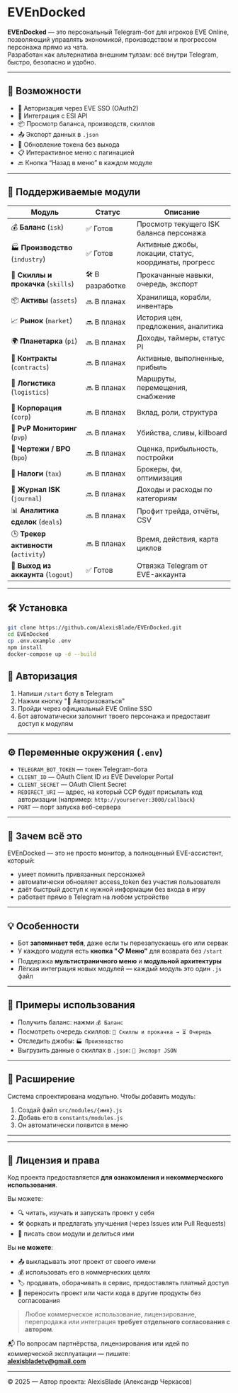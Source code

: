 # EVEnDocked

**EVEnDocked** — это персональный Telegram-бот для игроков EVE Online, позволяющий управлять экономикой, производством и прогрессом персонажа прямо из чата.  
Разработан как альтернатива внешним тулзам: всё внутри Telegram, быстро, безопасно и удобно.

---

## 🚀 Возможности

- 🔐 Авторизация через EVE SSO (OAuth2)
- 📡 Интеграция с ESI API
- 📦 Просмотр баланса, производств, скиллов
- 📤 Экспорт данных в `.json`
- 🔄 Обновление токена без выхода
- 📋 Интерактивное меню с пагинацией
- 🔙 Кнопка “Назад в меню” в каждом модуле

---

## 🧩 Поддерживаемые модули

| Модуль                    | Статус        | Описание |
|---------------------------|---------------|----------|
| 💰 **Баланс** (`isk`)             | ✅ Готов        | Просмотр текущего ISK баланса персонажа  
| 🏭 **Производство** (`industry`)  | ✅ Готов        | Активные джобы, локации, статус, координаты, прогресс  
| 🧠 **Скиллы и прокачка** (`skills`)| 🛠 В разработке | Прокачанные навыки, очередь, экспорт  
| 📦 **Активы** (`assets`)          | 🔜 В планах     | Хранилища, корабли, инвентарь  
| 📈 **Рынок** (`market`)           | 🔜 В планах     | История цен, предложения, аналитика  
| 🌍 **Планетарка** (`pi`)          | 🔜 В планах     | Доходы, таймеры, статус PI  
| 📑 **Контракты** (`contracts`)    | 🔜 В планах     | Активные, выполненные, прибыль  
| 🚚 **Логистика** (`logistics`)    | 🔜 В планах     | Маршруты, перемещения, снабжение  
| 🏢 **Корпорация** (`corp`)        | 🔜 В планах     | Вклад, роли, структура  
| 🔫 **PvP Мониторинг** (`pvp`)     | 🔜 В планах     | Убийства, сливы, killboard  
| 🧬 **Чертежи / BPO** (`bpo`)      | 🔜 В планах     | Оценка, прибыльность, постройки  
| 💸 **Налоги** (`tax`)             | 🔜 В планах     | Брокеры, фи, оптимизация  
| 📒 **Журнал ISK** (`journal`)     | 🔜 В планах     | Доходы и расходы по категориям  
| 📊 **Аналитика сделок** (`deals`) | 🔜 В планах     | Профит трейда, отчёты, CSV  
| 🕒 **Трекер активности** (`activity`)| 🔜 В планах     | Время, действия, карта циклов  
| 🚪 **Выход из аккаунта** (`logout`)| ✅ Готов        | Отвязка Telegram от EVE-аккаунта

---

## 🛠️ Установка

```bash
git clone https://github.com/AlexisBlade/EVEnDocked.git
cd EVEnDocked
cp .env.example .env
npm install
docker-compose up -d --build
```

## 🔐 Авторизация

1. Напиши `/start` боту в Telegram  
2. Нажми кнопку "🔐 Авторизоваться"  
3. Пройди через официальный EVE Online SSO  
4. Бот автоматически запомнит твоего персонажа и предоставит доступ к модулям

---

## ⚙️ Переменные окружения (`.env`)

- `TELEGRAM_BOT_TOKEN` — токен Telegram-бота  
- `CLIENT_ID` — OAuth Client ID из EVE Developer Portal  
- `CLIENT_SECRET` — OAuth Client Secret  
- `REDIRECT_URI` — адрес, на который CCP будет присылать код авторизации (например: `http://yourserver:3000/callback`)  
- `PORT` — порт запуска веб-сервера

---

## 🧠 Зачем всё это

EVEnDocked — это не просто монитор, а полноценный EVE-ассистент, который:

- умеет помнить привязанных персонажей  
- автоматически обновляет access_token без участия пользователя  
- даёт быстрый доступ к нужной информации без входа в игру  
- работает прямо в Telegram на любом устройстве

---

## 💡 Особенности

- Бот **запоминает тебя**, даже если ты перезапускаешь его или сервак  
- У каждого модуля есть **кнопка "📋 Меню"** для возврата без `/start`  
- Поддержка **мультистраничного меню** и **модульной архитектуры**  
- Лёгкая интеграция новых модулей — каждый модуль это один `.js` файл

---

## 📎 Примеры использования

- Получить баланс: нажми `💰 Баланс`  
- Посмотреть очередь скиллов: `🧠 Скиллы и прокачка → ⏳ Очередь`  
- Отследить джобы: `🏭 Производство`  
- Выгрузить данные о скиллах в `.json`: `💾 Экспорт JSON`

---

## 🧩 Расширение

Система спроектирована модульно. Чтобы добавить модуль:

1. Создай файл `src/modules/{имя}.js`  
2. Добавь его в `constants/modules.js`  
3. Он автоматически появится в меню

---

---

## 📄 Лицензия и права

Код проекта предоставляется **для ознакомления и некоммерческого использования**.

Вы можете:
- 🔍 читать, изучать и запускать проект у себя
- 🛠️ форкать и предлагать улучшения (через Issues или Pull Requests)
- 🧩 писать свои модули и делиться ими

Вы **не можете**:
- 📤 выкладывать этот проект от своего имени
- 💰 использовать его в коммерческих целях
- 🏷️ продавать, оборачивать в сервис, предоставлять платный доступ
- 🚚 переносить проект или части кода в другие продукты без согласования

> Любое коммерческое использование, лицензирование, перепродажа или интеграция **требует отдельного согласования с автором**.

📬 По вопросам партнёрства, лицензирования или идей по коммерческой эксплуатации — пишите:  
**alexisbladetv@gmail.com**

---

© 2025 — Автор проекта: AlexisBlade (Александр Черкасов)
